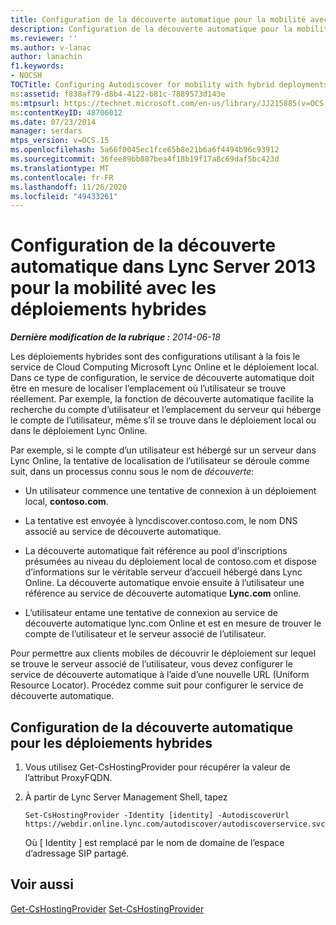 ```yaml
---
title: Configuration de la découverte automatique pour la mobilité avec les déploiements hybrides
description: Configuration de la découverte automatique pour la mobilité avec des déploiements hybrides.
ms.reviewer: ''
ms.author: v-lanac
author: lanachin
f1.keywords:
- NOCSH
TOCTitle: Configuring Autodiscover for mobility with hybrid deployments
ms:assetid: f838af79-d8b4-4122-b81c-7889573d143e
ms:mtpsurl: https://technet.microsoft.com/en-us/library/JJ215885(v=OCS.15)
ms:contentKeyID: 48706012
ms.date: 07/23/2014
manager: serdars
mtps_version: v=OCS.15
ms.openlocfilehash: 5a66f0045ec1fce65b8e21b6a6f4494b96c93912
ms.sourcegitcommit: 36fee89bb887bea4f18b19f17a8c69daf5bc423d
ms.translationtype: MT
ms.contentlocale: fr-FR
ms.lasthandoff: 11/26/2020
ms.locfileid: "49433261"
---
```

# <a name="configuring-autodiscover-in-lync-server-2013-for-mobility-with-hybrid-deployments"></a>Configuration de la découverte automatique dans Lync Server 2013 pour la mobilité avec les déploiements hybrides

<div data-xmlns="http://www.w3.org/1999/xhtml">

<div class="topic" data-xmlns="http://www.w3.org/1999/xhtml" data-msxsl="urn:schemas-microsoft-com:xslt" data-cs="https://msdn.microsoft.com/">

<div data-asp="https://msdn2.microsoft.com/asp">



</div>

<div id="mainSection">

<div id="mainBody">

<span> </span>

_**Dernière modification de la rubrique :** 2014-06-18_

Les déploiements hybrides sont des configurations utilisant à la fois le service de Cloud Computing Microsoft Lync Online et le déploiement local. Dans ce type de configuration, le service de découverte automatique doit être en mesure de localiser l’emplacement où l’utilisateur se trouve réellement. Par exemple, la fonction de découverte automatique facilite la recherche du compte d’utilisateur et l’emplacement du serveur qui héberge le compte de l’utilisateur, même s’il se trouve dans le déploiement local ou dans le déploiement Lync Online.

Par exemple, si le compte d’un utilisateur est hébergé sur un serveur dans Lync Online, la tentative de localisation de l’utilisateur se déroule comme suit, dans un processus connu sous le nom de *découverte*:

  - Un utilisateur commence une tentative de connexion à un déploiement local, **contoso.com**.

  - La tentative est envoyée à lyncdiscover.contoso.com, le nom DNS associé au service de découverte automatique.

  - La découverte automatique fait référence au pool d’inscriptions présumées au niveau du déploiement local de contoso.com et dispose d’informations sur le véritable serveur d’accueil hébergé dans Lync Online. La découverte automatique envoie ensuite à l’utilisateur une référence au service de découverte automatique **Lync.com** online.

  - L’utilisateur entame une tentative de connexion au service de découverte automatique lync.com Online et est en mesure de trouver le compte de l’utilisateur et le serveur associé de l’utilisateur.

Pour permettre aux clients mobiles de découvrir le déploiement sur lequel se trouve le serveur associé de l’utilisateur, vous devez configurer le service de découverte automatique à l’aide d’une nouvelle URL (Uniform Resource Locator). Procédez comme suit pour configurer le service de découverte automatique.

<div>

## <a name="configuring-autodiscover-for-hybrid-deployments"></a>Configuration de la découverte automatique pour les déploiements hybrides

1.  Vous utilisez Get-CsHostingProvider pour récupérer la valeur de l’attribut ProxyFQDN.

2.  À partir de Lync Server Management Shell, tapez
    
        Set-CsHostingProvider -Identity [identity] -AutodiscoverUrl https://webdir.online.lync.com/autodiscover/autodiscoverservice.svc/root
    
    Où \[ Identity \] est remplacé par le nom de domaine de l’espace d’adressage SIP partagé.

</div>

<div>

## <a name="see-also"></a>Voir aussi


[Get-CsHostingProvider](https://technet.microsoft.com/library/Gg413078(v=OCS.15))  
[Set-CsHostingProvider](https://technet.microsoft.com/library/Gg398532(v=OCS.15))  
  

</div>

</div>

<span> </span>

</div>

</div>

</div>

